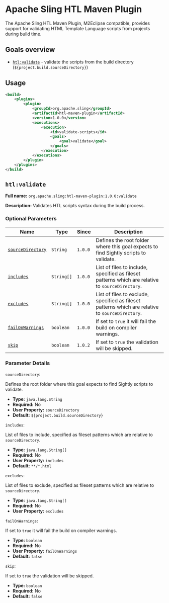 Apache Sling HTL Maven Plugin
====
The Apache Sling HTL Maven Plugin, M2Eclipse compatible, provides support for validating HTML Template Language scripts from projects during build time.

## Goals overview

* [`htl:validate`](#htlvalidate) - validate the scripts from the build directory (`${project.build.sourceDirectory}`)

## Usage
```xml
<build>
    <plugins>
        <plugin>
            <groupId>org.apache.sling</groupId>
            <artifactId>htl-maven-plugin</artifactId>
            <version>1.0.0</version>
            <executions>
                <execution>
                    <id>validate-scripts</id>
                    <goals>
                        <goal>validate</goal>
                    </goals>
                </execution>
            </executions>
        </plugin>
    </plugins>
</build>
```

## `htl:validate`
**Full name:** `org.apache.sling:htl-maven-plugin:1.0.0:validate`

**Description:**
Validates HTL scripts syntax during the build process.

### Optional Parameters

|Name                                         |Type        |Since    |Description                                                                                       |
|---------------------------------------------|------------|---------|--------------------------------------------------------------------------------------------------|
| [`sourceDirectory`](#param-sourceDirectory) | `String`   | `1.0.0` | Defines the root folder where this goal expects to find Sightly scripts to validate.             |
| [`includes`](#param-includes)               | `String[]` | `1.0.0` | List of files to include, specified as fileset patterns which are relative to `sourceDirectory`. |
| [`excludes`](#param-excludes)               | `String[]` | `1.0.0` | List of files to exclude, specified as fileset patterns which are relative to `sourceDirectory`. |
| [`failOnWarnings`](#param-failOnWarnings)   | `boolean`  | `1.0.0` | If set to `true` it will fail the build on compiler warnings.                                    |
| [`skip`](#param-skip)                       | `boolean`  | `1.0.2` | If set to `true` the validation will be skipped.                                                 |

### Parameter Details

<a name="param-sourceDirectory"><code>sourceDirectory</code></a>:

Defines the root folder where this goal expects to find Sightly scripts to validate.
* **Type:** `java.lang.String`
* **Required:** No
* **User Property:** `sourceDirectory`
* **Default:** `${project.build.sourceDirectory}`

<a name="param-includes"><code>includes</code></a>:

List of files to include, specified as fileset patterns which are relative to `sourceDirectory`.
* **Type:** `java.lang.String[]`
* **Required:** No
* **User Property:** `includes`
* **Default:** `**/*.html`

<a name="param-excludes"><code>excludes</code></a>:

List of files to exclude, specified as fileset patterns which are relative to `sourceDirectory`.
* **Type:** `java.lang.String[]`
* **Required:** No
* **User Property:** `excludes`

<a name="param-failOnWarnings"><code>failOnWarnings</code></a>:

If set to `true` it will fail the build on compiler warnings.
* **Type:** `boolean`
* **Required:** No
* **User Property:** `failOnWarnings`
* **Default:** `false`

<a name="param-skip"><code>skip</code></a>:

If set to `true` the validation will be skipped.
* **Type:** `boolean`
* **Required:** No
* **Default:** `false`

